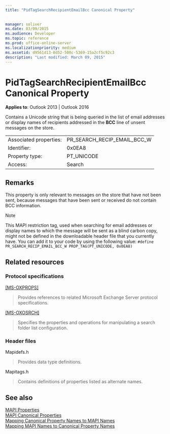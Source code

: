 ```yaml
---
title: "PidTagSearchRecipientEmailBcc Canonical Property"
 
 
manager: soliver
ms.date: 03/09/2015
ms.audience: Developer
ms.topic: reference
ms.prod: office-online-server
ms.localizationpriority: medium
ms.assetid: d9561d13-8d52-500c-5369-15a2cf5c92c3
description: "Last modified: March 09, 2015"
---
```


# PidTagSearchRecipientEmailBcc Canonical Property

**Applies to**: Outlook 2013 | Outlook 2016
  
Contains a Unicode string that is being queried in the list of email addresses or display names of recipients addressed in the **BCC** line of unsent messages on the store.
  
|||
|:-----|:-----|
|Associated properties:  <br/> |PR_SEARCH_RECIP_EMAIL_BCC_W  <br/> |
|Identifier:  <br/> |0x0EA8  <br/> |
|Property type:  <br/> |PT_UNICODE  <br/> |
|Access:  <br/> |Search  <br/> |

## Remarks

This property is only relevant to messages on the store that have not been sent, because messages that have been sent or received do not contain BCC information.
  
> [!NOTE]
> This MAPI restriction tag, used when searching for email addresses or display names to which the message will be sent as a blind carbon copy, might not be defined in the downloadable header file that you currently have. You can add it to your code by using the following value:
> `#define PR_SEARCH_RECIP_EMAIL_BCC_W PROP_TAG(PT_UNICODE, 0x0EA8)`
  
## Related resources

### Protocol specifications

[[MS-OXPROPS]](https://msdn.microsoft.com/library/f6ab1613-aefe-447d-a49c-18217230b148%28Office.15%29.aspx)
  
> Provides references to related Microsoft Exchange Server protocol specifications.

[[MS-OXOSRCH]](https://msdn.microsoft.com/library/c72e49b8-78c7-4483-ad65-e46e9133673b%28Office.15%29.aspx)
  
> Specifies the properties and operations for manipulating a search folder list configuration.

### Header files

Mapidefs.h
  
> Provides data type definitions.

Mapitags.h
  
> Contains definitions of properties listed as alternate names.

## See also

[MAPI Properties](mapi-properties.md)  
[MAPI Canonical Properties](mapi-canonical-properties.md)  
[Mapping Canonical Property Names to MAPI Names](mapping-canonical-property-names-to-mapi-names.md)  
[Mapping MAPI Names to Canonical Property Names](mapping-mapi-names-to-canonical-property-names.md)
